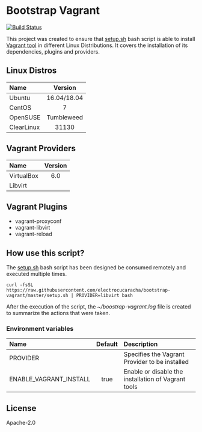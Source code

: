 # Bootstrap Vagrant
[![Build Status](https://travis-ci.org/electrocucaracha/bootstrap-vagrant.png)](https://travis-ci.org/electrocucaracha/bootstrap-vagrant)

This project was created to ensure that [setup.sh](setup.sh)
bash script is able to install [Vagrant tool][1] in different Linux
Distributions. It covers the installation of its dependencies, plugins
and providers.

## Linux Distros

| Name       | Version     |
|:-----------|:-----------:|
| Ubuntu     | 16.04/18.04 |
| CentOS     | 7           |
| OpenSUSE   | Tumbleweed  |
| ClearLinux | 31130       |

## Vagrant Providers

| Name       | Version |
|:-----------|:-------:|
| VirtualBox | 6.0     |
| Libvirt    |         |

## Vagrant Plugins

* vagrant-proxyconf
* vagrant-libvirt
* vagrant-reload

## How use this script?

The [setup.sh](setup.sh) bash script has been designed be consumed
remotely and executed multiple times.

    curl -fsSL https://raw.githubusercontent.com/electrocucaracha/bootstrap-vagrant/master/setup.sh | PROVIDER=libvirt bash

After the execution of the script, the *~/boostrap-vagrant.log* file is
created to summarize the actions that were taken.

### Environment variables

| Name                   | Default | Description                                         |
|:-----------------------|:-------:|:----------------------------------------------------|
| PROVIDER               |         | Specifies the Vagrant Provider to be installed      |
| ENABLE_VAGRANT_INSTALL | true    | Enable or disable the installation of Vagrant tools |

## License

Apache-2.0

[1]: https://www.vagrantup.com/
